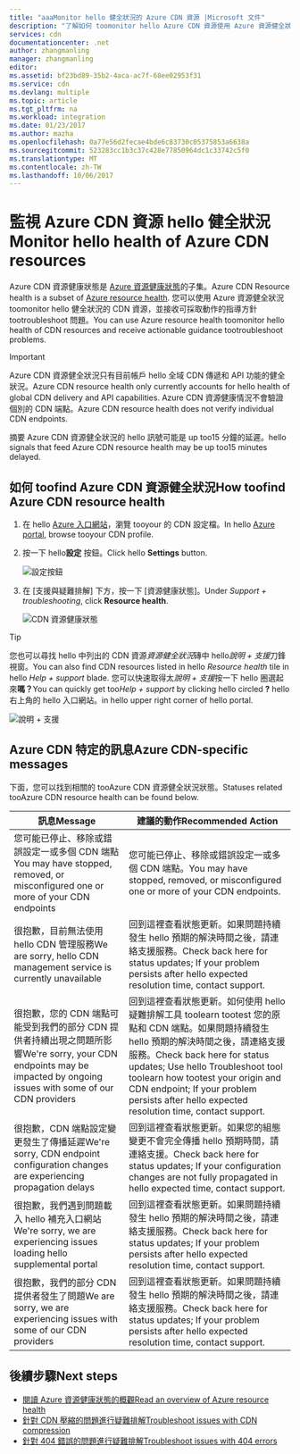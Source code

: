 ```yaml
---
title: "aaaMonitor hello 健全狀況的 Azure CDN 資源 |Microsoft 文件"
description: "了解如何 toomonitor hello Azure CDN 資源使用 Azure 資源健全狀況的健全狀況。"
services: cdn
documentationcenter: .net
author: zhangmanling
manager: zhangmanling
editor: 
ms.assetid: bf23bd89-35b2-4aca-ac7f-68ee02953f31
ms.service: cdn
ms.devlang: multiple
ms.topic: article
ms.tgt_pltfrm: na
ms.workload: integration
ms.date: 01/23/2017
ms.author: mazha
ms.openlocfilehash: 0a77e56d2fecae4bde6c83730c05375853a6638a
ms.sourcegitcommit: 523283cc1b3c37c428e77850964dc1c33742c5f0
ms.translationtype: MT
ms.contentlocale: zh-TW
ms.lasthandoff: 10/06/2017
---
```

# <a name="monitor-hello-health-of-azure-cdn-resources"></a><span data-ttu-id="c5a48-103">監視 Azure CDN 資源 hello 健全狀況</span><span class="sxs-lookup"><span data-stu-id="c5a48-103">Monitor hello health of Azure CDN resources</span></span>
  
<span data-ttu-id="c5a48-104">Azure CDN 資源健康狀態是 [Azure 資源健康狀態](../resource-health/resource-health-overview.md)的子集。</span><span class="sxs-lookup"><span data-stu-id="c5a48-104">Azure CDN Resource health is a subset of [Azure resource health](../resource-health/resource-health-overview.md).</span></span>  <span data-ttu-id="c5a48-105">您可以使用 Azure 資源健全狀況 toomonitor hello 健全狀況的 CDN 資源，並接收可採取動作的指導方針 tootroubleshoot 問題。</span><span class="sxs-lookup"><span data-stu-id="c5a48-105">You can use Azure resource health toomonitor hello health of CDN resources and receive actionable guidance tootroubleshoot problems.</span></span>

>[!IMPORTANT] 
><span data-ttu-id="c5a48-106">Azure CDN 資源健全狀況只有目前帳戶 hello 全域 CDN 傳遞和 API 功能的健全狀況。</span><span class="sxs-lookup"><span data-stu-id="c5a48-106">Azure CDN resource health only currently accounts for hello health of global CDN delivery and API capabilities.</span></span>  <span data-ttu-id="c5a48-107">Azure CDN 資源健康情況不會驗證個別的 CDN 端點。</span><span class="sxs-lookup"><span data-stu-id="c5a48-107">Azure CDN resource health does not verify individual CDN endpoints.</span></span>
>
><span data-ttu-id="c5a48-108">摘要 Azure CDN 資源健全狀況的 hello 訊號可能是 up too15 分鐘的延遲。</span><span class="sxs-lookup"><span data-stu-id="c5a48-108">hello signals that feed Azure CDN resource health may be up too15 minutes delayed.</span></span>

## <a name="how-toofind-azure-cdn-resource-health"></a><span data-ttu-id="c5a48-109">如何 toofind Azure CDN 資源健全狀況</span><span class="sxs-lookup"><span data-stu-id="c5a48-109">How toofind Azure CDN resource health</span></span>

1. <span data-ttu-id="c5a48-110">在 hello [Azure 入口網站](https://portal.azure.com)，瀏覽 tooyour 的 CDN 設定檔。</span><span class="sxs-lookup"><span data-stu-id="c5a48-110">In hello [Azure portal](https://portal.azure.com), browse tooyour CDN profile.</span></span>

2. <span data-ttu-id="c5a48-111">按一下 hello**設定** 按鈕。</span><span class="sxs-lookup"><span data-stu-id="c5a48-111">Click hello **Settings** button.</span></span>

    ![設定按鈕](./media/cdn-resource-health/cdn-profile-settings.png)

3. <span data-ttu-id="c5a48-113">在 [支援與疑難排解] 下方，按一下 [資源健康狀態]。</span><span class="sxs-lookup"><span data-stu-id="c5a48-113">Under *Support + troubleshooting*, click **Resource health**.</span></span>

    ![CDN 資源健康狀態](./media/cdn-resource-health/cdn-resource-health3.png)

>[!TIP] 
><span data-ttu-id="c5a48-115">您也可以尋找 hello 中列出的 CDN 資源*資源健全狀況*磚中 hello*說明 + 支援*刀鋒視窗。</span><span class="sxs-lookup"><span data-stu-id="c5a48-115">You can also find CDN resources listed in hello *Resource health* tile in hello *Help + support* blade.</span></span>  <span data-ttu-id="c5a48-116">您可以快速取得太*說明 + 支援*按一下 hello 圈選起來**嗎？**</span><span class="sxs-lookup"><span data-stu-id="c5a48-116">You can quickly get too*Help + support* by clicking hello circled **?**</span></span> <span data-ttu-id="c5a48-117">hello 右上角的 hello 入口網站。</span><span class="sxs-lookup"><span data-stu-id="c5a48-117">in hello upper right corner of hello portal.</span></span>
>
> ![說明 + 支援](./media/cdn-resource-health/cdn-help-support.png)

## <a name="azure-cdn-specific-messages"></a><span data-ttu-id="c5a48-119">Azure CDN 特定的訊息</span><span class="sxs-lookup"><span data-stu-id="c5a48-119">Azure CDN-specific messages</span></span>

<span data-ttu-id="c5a48-120">下面，您可以找到相關的 tooAzure CDN 資源健全狀況狀態。</span><span class="sxs-lookup"><span data-stu-id="c5a48-120">Statuses related tooAzure CDN resource health can be found below.</span></span>

|<span data-ttu-id="c5a48-121">訊息</span><span class="sxs-lookup"><span data-stu-id="c5a48-121">Message</span></span> | <span data-ttu-id="c5a48-122">建議的動作</span><span class="sxs-lookup"><span data-stu-id="c5a48-122">Recommended Action</span></span> |
|---|---|
|<span data-ttu-id="c5a48-123">您可能已停止、移除或錯誤設定一或多個 CDN 端點</span><span class="sxs-lookup"><span data-stu-id="c5a48-123">You may have stopped, removed, or misconfigured one or more of your CDN endpoints</span></span> | <span data-ttu-id="c5a48-124">您可能已停止、移除或錯誤設定一或多個 CDN 端點。</span><span class="sxs-lookup"><span data-stu-id="c5a48-124">You may have stopped, removed, or misconfigured one or more of your CDN endpoints.</span></span>|
|<span data-ttu-id="c5a48-125">很抱歉，目前無法使用 hello CDN 管理服務</span><span class="sxs-lookup"><span data-stu-id="c5a48-125">We are sorry, hello CDN management service is currently unavailable</span></span> | <span data-ttu-id="c5a48-126">回到這裡查看狀態更新。如果問題持續發生 hello 預期的解決時間之後，請連絡支援服務。</span><span class="sxs-lookup"><span data-stu-id="c5a48-126">Check back here for status updates; If your problem persists after hello expected resolution time, contact support.</span></span>|
|<span data-ttu-id="c5a48-127">很抱歉，您的 CDN 端點可能受到我們的部分 CDN 提供者持續出現之問題所影響</span><span class="sxs-lookup"><span data-stu-id="c5a48-127">We're sorry, your CDN endpoints may be impacted by ongoing issues with some of our CDN providers</span></span> | <span data-ttu-id="c5a48-128">回到這裡查看狀態更新。如何使用 hello 疑難排解工具 toolearn tootest 您的原點和 CDN 端點。如果問題持續發生 hello 預期的解決時間之後，請連絡支援服務。</span><span class="sxs-lookup"><span data-stu-id="c5a48-128">Check back here for status updates; Use hello Troubleshoot tool toolearn how tootest your origin and CDN endpoint; If your problem persists after hello expected resolution time, contact support.</span></span> |
|<span data-ttu-id="c5a48-129">很抱歉，CDN 端點設定變更發生了傳播延遲</span><span class="sxs-lookup"><span data-stu-id="c5a48-129">We're sorry, CDN endpoint configuration changes are experiencing propagation delays</span></span> | <span data-ttu-id="c5a48-130">回到這裡查看狀態更新。如果您的組態變更不會完全傳播 hello 預期時間，請連絡支援。</span><span class="sxs-lookup"><span data-stu-id="c5a48-130">Check back here for status updates; If your configuration changes are not fully propagated in hello expected time, contact support.</span></span>|
|<span data-ttu-id="c5a48-131">很抱歉，我們遇到問題載入 hello 補充入口網站</span><span class="sxs-lookup"><span data-stu-id="c5a48-131">We're sorry, we are experiencing issues loading hello supplemental portal</span></span> | <span data-ttu-id="c5a48-132">回到這裡查看狀態更新。如果問題持續發生 hello 預期的解決時間之後，請連絡支援服務。</span><span class="sxs-lookup"><span data-stu-id="c5a48-132">Check back here for status updates; If your problem persists after hello expected resolution time, contact support.</span></span>|
<span data-ttu-id="c5a48-133">很抱歉，我們的部分 CDN 提供者發生了問題</span><span class="sxs-lookup"><span data-stu-id="c5a48-133">We are sorry, we are experiencing issues with some of our CDN providers</span></span> | <span data-ttu-id="c5a48-134">回到這裡查看狀態更新。如果問題持續發生 hello 預期的解決時間之後，請連絡支援服務。</span><span class="sxs-lookup"><span data-stu-id="c5a48-134">Check back here for status updates; If your problem persists after hello expected resolution time, contact support.</span></span> |

## <a name="next-steps"></a><span data-ttu-id="c5a48-135">後續步驟</span><span class="sxs-lookup"><span data-stu-id="c5a48-135">Next steps</span></span>

- [<span data-ttu-id="c5a48-136">閱讀 Azure 資源健康狀態的概觀</span><span class="sxs-lookup"><span data-stu-id="c5a48-136">Read an overview of Azure resource health</span></span>](../resource-health/resource-health-overview.md)
- [<span data-ttu-id="c5a48-137">針對 CDN 壓縮的問題進行疑難排解</span><span class="sxs-lookup"><span data-stu-id="c5a48-137">Troubleshoot issues with CDN compression</span></span>](./cdn-troubleshoot-compression.md)
- [<span data-ttu-id="c5a48-138">針對 404 錯誤的問題進行疑難排解</span><span class="sxs-lookup"><span data-stu-id="c5a48-138">Troubleshoot issues with 404 errors</span></span>](./cdn-troubleshoot-endpoint.md)